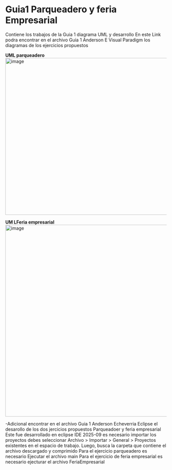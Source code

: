# Guia1 Parqueadero y feria Empresarial
Contiene los trabajos de la Guia 1 diagrama UML y desarrollo
En este Link podra encontrar en el archivo Guia 1 Anderson E Visual Paradigm los diagramas de los ejercicios propuestos 

**UML parqueadero** 
<img width="922" height="491" alt="image" src="https://github.com/user-attachments/assets/728eb3f8-26e3-4bd3-903e-570df1949c3f" />


 **UM LFeria empresarial**
<img width="922" height="600" alt="image" src="https://github.com/user-attachments/assets/2fece4ad-b502-4552-b2c7-166217a1dcc4" />


-Adicional encontrar en el archivo Guia 1 Anderson Echeverria Eclipse el desarollo de los dos jercicios propuestos Parqueadoer y feria empresarial
Este fue desarrollado en eclipse IDE 2025-09 
es necesario importar los proyectos debes seleccionar Archivo > Importar > General > Proyectos existentes en el espacio de trabajo. Luego, busca la carpeta que contiene el archivo descargado y comprimido
Para el ejercicio parqueadero es necesario Ejecutar el archivo main 
Para el ejercicio de feria empresarial es necesario ejecturar el archivo FeriaEmpresarial
